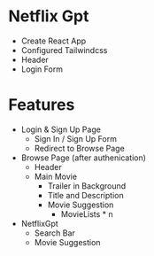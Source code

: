 # Netflix Gpt

 - Create React App
 - Configured Tailwindcss
 - Header
 - Login Form
 


# Features
 - Login & Sign Up Page
    - Sign In / Sign Up Form
    - Redirect to Browse Page
 - Browse Page (after authenication)
    - Header
    - Main Movie
        - Trailer in Background
        - Title and Description
        - Movie Suggestion
            - MovieLists * n
 - NetflixGpt
    - Search Bar
    - Movie Suggestion